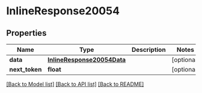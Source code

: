 # InlineResponse20054

## Properties
Name | Type | Description | Notes
------------ | ------------- | ------------- | -------------
**data** | [**InlineResponse20054Data**](InlineResponse20054Data.md) |  | [optional] 
**next_token** | **float** |  | [optional] 

[[Back to Model list]](../README.md#documentation-for-models) [[Back to API list]](../README.md#documentation-for-api-endpoints) [[Back to README]](../README.md)

